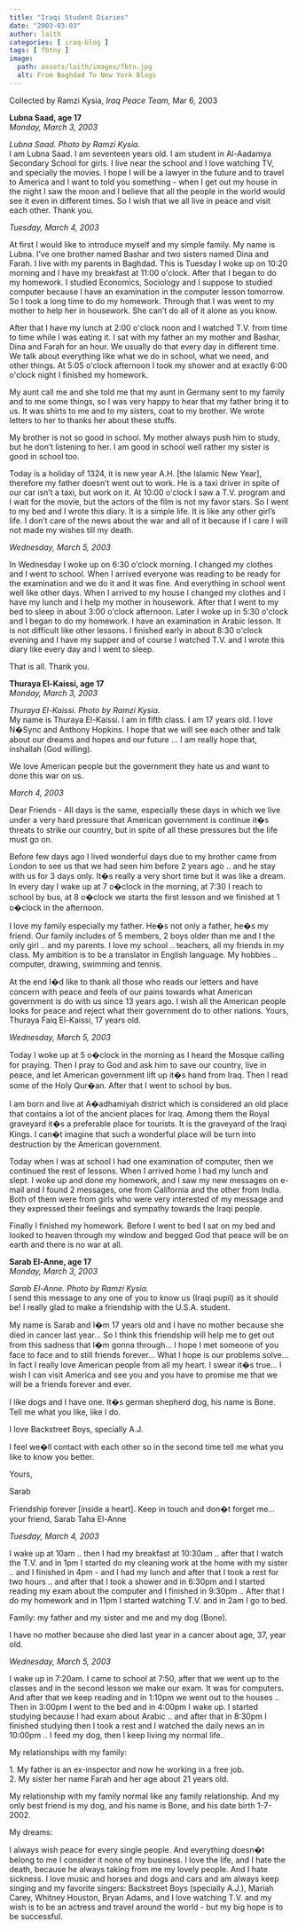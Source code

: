 ```yaml
---
title: "Iraqi Student Diaries"
date: "2003-03-03"
author: laith
categories: [ iraq-blog ]
tags: [ fbtny ]
image:
  path: assets/laith/images/fbtn.jpg
  alt: From Baghdad To New York Blogs
---
```


  
Collected by Ramzi Kysia, _Iraq Peace Team,_ Mar 6, 2003  
  
**Lubna Saad, age 17**  
_Monday, March 3, 2003_  
  
  
_Lubna Saad. Photo by Ramzi Kysia._  
I am Lubna Saad. I am seventeen years old. I am student in Al-Aadamya Secondary School for girls. I live near the school and I love watching TV, and specially the movies. I hope I will be a lawyer in the future and to travel to America and I want to told you something - when I get out my house in the night I saw the moon and I believe that all the people in the world would see it even in different times. So I wish that we all live in peace and visit each other. Thank you.  
  
_Tuesday, March 4, 2003_  
  
At first I would like to introduce myself and my simple family. My name is Lubna. I’ve one brother named Bashar and two sisters named Dina and Farah. I live with my parents in Baghdad. This is Tuesday I woke up on 10:20 morning and I have my breakfast at 11:00 o'clock. After that I began to do my homework. I studied Economics, Sociology and I suppose to studied computer because I have an examination in the computer lesson tomorrow. So I took a long time to do my homework. Through that I was went to my mother to help her in housework. She can’t do all of it alone as you know.  
  
After that I have my lunch at 2:00 o'clock noon and I watched T.V. from time to time while I was eating it. I sat with my father an my mother and Bashar, Dina and Farah for an hour. We usually do that every day in different time. We talk about everything like what we do in school, what we need, and other things. At 5:05 o'clock afternoon I took my shower and at exactly 6:00 o'clock night I finished my homework.  
  
My aunt call me and she told me that my aunt in Germany sent to my family and to me some things, so I was very happy to hear that my father bring it to us. It was shirts to me and to my sisters, coat to my brother. We wrote letters to her to thanks her about these stuffs.  
  
My brother is not so good in school. My mother always push him to study, but he don’t listening to her. I am good in school well rather my sister is good in school too.  
  
Today is a holiday of 1324, it is new year A.H. \[the Islamic New Year\], therefore my father doesn’t went out to work. He is a taxi driver in spite of our car isn’t a taxi, but work on it. At 10:00 o'clock I saw a T.V. program and I wait for the movie, but the actors of the film is not my favor stars. So I went to my bed and I wrote this diary. It is a simple life. It is like any other girl’s life. I don’t care of the news about the war and all of it because if I care I will not made my wishes till my death.  
  
_Wednesday, March 5, 2003_  
  
In Wednesday I woke up on 6:30 o'clock morning. I changed my clothes and I went to school. When I arrived everyone was reading to be ready for the examination and we do it and it was fine. And everything in school went well like other days. When I arrived to my house I changed my clothes and I have my lunch and I help my mother in housework. After that I went to my bed to sleep in about 3:00 o'clock afternoon. Later I woke up in 5:30 o'clock and I began to do my homework. I have an examination in Arabic lesson. It is not difficult like other lessons. I finished early in about 8:30 o'clock evening and I have my supper and of course I watched T.V. and I wrote this diary like every day and I went to sleep.  
  
That is all. Thank you.  
  
**Thuraya El-Kaissi, age 17**  
_Monday, March 3, 2003_  
  
  
_Thuraya El-Kaissi. Photo by Ramzi Kysia._  
My name is Thuraya El-Kaissi. I am in fifth class. I am 17 years old. I love N�Sync and Anthony Hopkins. I hope that we will see each other and talk about our dreams and hopes and our future … I am really hope that, inshallah (God willing).  
  
We love American people but the government they hate us and want to done this war on us.  
  
_March 4, 2003_  
  
Dear Friends - All days is the same, especially these days in which we live under a very hard pressure that American government is continue it�s threats to strike our country, but in spite of all these pressures but the life must go on.  
  
Before few days ago I lived wonderful days due to my brother came from London to see us that we had seen him before 2 years ago .. and he stay with us for 3 days only. It�s really a very short time but it was like a dream. In every day I wake up at 7 o�clock in the morning, at 7:30 I reach to school by bus, at 8 o�clock we starts the first lesson and we finished at 1 o�clock in the afternoon.  
  
I love my family especially my father. He�s not only a father, he�s my friend. Our family includes of 5 members, 2 boys older than me and I the only girl .. and my parents. I love my school .. teachers, all my friends in my class. My ambition is to be a translator in English language. My hobbies .. computer, drawing, swimming and tennis.  
  
At the end I�d like to thank all those who reads our letters and have concern with peace and feels of our pains towards what American government is do with us since 13 years ago. I wish all the American people looks for peace and reject what their government do to other nations. Yours, Thuraya Faiq El-Kaissi, 17 years old.  
  
_Wednesday, March 5, 2003_  
  
Today I woke up at 5 o�clock in the morning as I heard the Mosque calling for praying. Then I pray to God and ask him to save our country, live in peace, and let American government lift up it�s hand from Iraq. Then I read some of the Holy Qur�an. After that I went to school by bus.  
  
I am born and live at A�adhamiyah district which is considered an old place that contains a lot of the ancient places for Iraq. Among them the Royal graveyard it�s a preferable place for tourists. It is the graveyard of the Iraqi Kings. I can�t imagine that such a wonderful place will be turn into destruction by the American government.  
  
Today when I was at school I had one examination of computer, then we continued the rest of lessons. When I arrived home I had my lunch and slept. I woke up and done my homework, and I saw my new messages on e-mail and I found 2 messages, one from California and the other from India. Both of them were from girls who were very interested of my message and they expressed their feelings and sympathy towards the Iraqi people.  
  
Finally I finished my homework. Before I went to bed I sat on my bed and looked to heaven through my window and begged God that peace will be on earth and there is no war at all.  
  
**Sarab El-Anne, age 17**  
_Monday, March 3, 2003_  
  
  
_Sarab El-Anne. Photo by Ramzi Kysia._  
I send this message to any one of you to know us (Iraqi pupil) as it should be! I really glad to make a friendship with the U.S.A. student.  
  
My name is Sarab and I�m 17 years old and I have no mother because she died in cancer last year… So I think this friendship will help me to get out from this sadness that I�m gonna through… I hope I met someone of you face to face and to still friends forever… What I hope is our problems solve… In fact I really love American people from all my heart. I swear it�s true… I wish I can visit America and see you and you have to promise me that we will be a friends forever and ever.  
  
I like dogs and I have one. It�s german shepherd dog, his name is Bone. Tell me what you like, like I do.  
  
I love Backstreet Boys, specially A.J.  
  
I feel we�ll contact with each other so in the second time tell me what you like to know you better.  
  
Yours,  
  
Sarab  
  
Friendship forever \[inside a heart\]. Keep in touch and don�t forget me… your friend, Sarab Taha El-Anne  
  
_Tuesday, March 4, 2003_  
  
I wake up at 10am .. then I had my breakfast at 10:30am .. after that I watch the T.V. and in 1pm I started do my cleaning work at the home with my sister .. and I finished in 4pm - and I had my lunch and after that I took a rest for two hours .. and after that I took a shower and in 6:30pm and I started reading my exam about the computer and I finished in 9:30pm .. After that I do my homework and in 11pm I started watching T.V. and in 2am I go to bed.  
  
Family: my father and my sister and me and my dog (Bone).  
  
I have no mother because she died last year in a cancer about age, 37, year old.  
  
_Wednesday, March 5, 2003_  
  
I wake up in 7:20am. I came to school at 7:50, after that we went up to the classes and in the second lesson we make our exam. It was for computers. And after that we keep reading and in 1:10pm we went out to the houses .. Then in 3:00pm I went to the bed and in 4:00pm I wake up. I started studying because I had exam about Arabic .. and after that in 8:30pm I finished studying then I took a rest and I watched the daily news an in 10:00pm .. I feed my dog, then I keep living my normal life..  
  
My relationships with my family:  
  
1\. My father is an ex-inspector and now he working in a free job.  
2\. My sister her name Farah and her age about 21 years old.  
  
My relationship with my family normal like any family relationship. And my only best friend is my dog, and his name is Bone, and his date birth 1-7-2002. 
  
My dreams:  
  
I always wish peace for every single people. And everything doesn�t belong to me I consider it none of my business. I love the life, and I hate the death, because he always taking from me my lovely people. And I hate sickness. I love music and horses and dogs and cars and am always keep singing and my favorite singers: Backstreet Boys (specially A.J.), Mariah Carey, Whitney Houston, Bryan Adams, and I love watching T.V. and my wish is to be an actress and travel around the world - but my big hope is to be successful.
